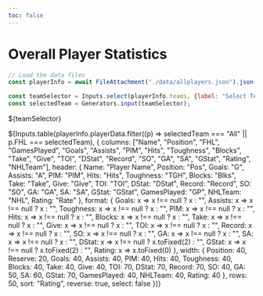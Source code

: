```yaml
---
toc: false
---
```


# Overall Player Statistics

```js
// Load the data files
const playerInfo = await FileAttachment("./data/allplayers.json").json();

const teamSelector = Inputs.select(playerInfo.teams, {label: "Select Team:"});
const selectedTeam = Generators.input(teamSelector);
```

${teamSelector}

<div class="tab-content">
${Inputs.table(playerInfo.playerData.filter((p) => selectedTeam === "All" || p.FHL === selectedTeam), {
    columns: ["Name", "Position", "FHL", "GamesPlayed", "Goals", "Assists", "PIM", "Hits", "Toughness", "Blocks", "Take", "Give", "TOI", "DStat", "Record", "SO", "GA", "SA", "GStat", "Rating", "NHLTeam"],
    header: {
    Name: "Player Name",
    Position: "Pos",
    Goals: "G",
    Assists: "A",
    PIM: "PIM",
    Hits: "Hits",
    Toughness: "TGH",
    Blocks: "Blks",
    Take: "Take",
    Give: "Give",
    TOI: "TOI",
    DStat: "DStat",
    Record: "Record",
    SO: "SO",
    GA: "GA",
    SA: "SA",
    GStat: "GStat", 
    GamesPlayed: "GP",
    NHLTeam: "NHL",
    Rating: "Rate"
    },
    format: {
    Goals: x => x !== null ? x : "",
    Assists: x => x !== null ? x : "",
    Toughness: x => x !== null ? x : "",
    PIM: x => x !== null ? x : "",
    Hits:  x => x !== null ? x : "",
    Blocks:  x => x !== null ? x : "",
    Take:  x => x !== null ? x : "",
    Give:  x => x !== null ? x : "",
    TOI:  x => x !== null ? x : "",
    Record:   x => x !== null ? x : "",
    SO:  x => x !== null ? x : "",
    GA:  x => x !== null ? x : "",
    SA:  x => x !== null ? x : "",
    DStat: x => x !== null ? x.toFixed(2) : "",
    GStat: x => x !== null ? x.toFixed(2) : "",
    Rating: x => x.toFixed(0)
    },
    width: {
    Position: 40,
    Reserve: 20,
    Goals: 40,
    Assists: 40,
    PIM: 40,
    Hits: 40,
    Toughness: 40,
    Blocks: 40,
    Take: 40,
    Give: 40,
    TOI: 70,
    DStat: 70,
    Record: 70,
    SO: 40,
    GA: 50,
    SA: 60,
    GStat: 70,
    GamesPlayed: 40,
    NHLTeam: 40,
    Rating: 40
    },
    rows: 50,
    sort: "Rating",
    reverse: true,
    select: false
})}
</div>

